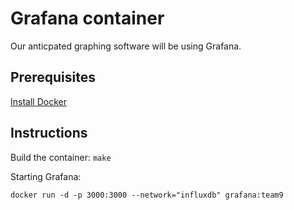 # Grafana container
Our anticpated graphing software will be using Grafana.

## Prerequisites
[Install Docker](https://docs.docker.com/engine/installation/)
## Instructions
Build the container: `make`

Starting Grafana:
```
docker run -d -p 3000:3000 --network="influxdb" grafana:team9
```
